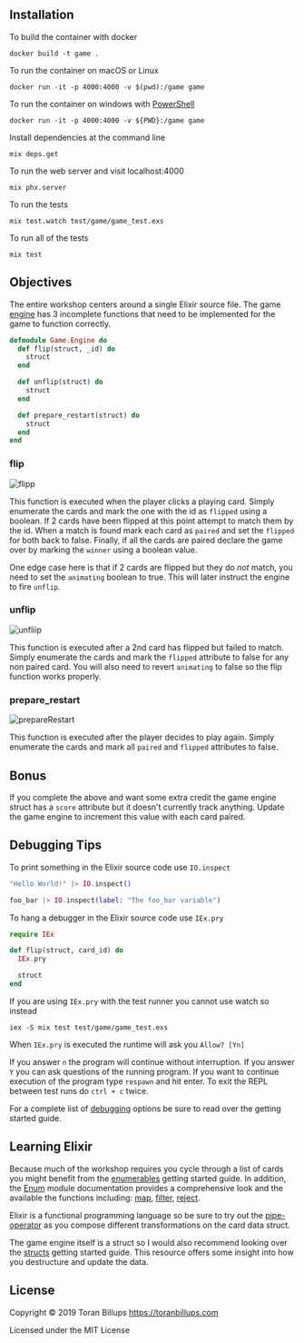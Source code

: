 ## Installation

To build the container with docker

```
docker build -t game .
```

To run the container on macOS or Linux

```
docker run -it -p 4000:4000 -v $(pwd):/game game
```

To run the container on windows with [PowerShell](https://docs.microsoft.com/en-us/powershell/scripting/install/installing-windows-powershell?view=powershell-6#finding-powershell-in-windows-10-81-80-and-7)

```
docker run -it -p 4000:4000 -v ${PWD}:/game game
```

Install dependencies at the command line

```
mix deps.get
```

To run the web server and visit localhost:4000

```
mix phx.server
```

To run the tests

```
mix test.watch test/game/game_test.exs
```

To run all of the tests

```
mix test
```

## Objectives

The entire workshop centers around a single Elixir source file. The game [engine](https://github.com/toranb/elixir-workshop/blob/master/lib/game/engine.ex) has 3 incomplete functions that need to be implemented for the game to function correctly.

```elixir
defmodule Game.Engine do
  def flip(struct, _id) do
    struct
  end

  def unflip(struct) do
    struct
  end

  def prepare_restart(struct) do
    struct
  end
end
```

### flip

![flipp](https://user-images.githubusercontent.com/147411/67634906-5d400800-f88f-11e9-8d3e-125fc09268a1.gif)

This function is executed when the player clicks a playing card. Simply enumerate the cards and mark the one with the id as `flipped` using a boolean. If 2 cards have been flipped at this point attempt to match them by the id. When a match is found mark each card as `paired` and set the `flipped` for both back to false. Finally, if all the cards are paired declare the game over by marking the `winner` using a boolean value.

One edge case here is that if 2 cards are flipped but they do *not* match, you need to set the `animating` boolean to true. This will later instruct the engine to fire `unflip`.

### unflip

![unfliip](https://user-images.githubusercontent.com/147411/67634902-4ac5ce80-f88f-11e9-8bbe-451093d55e4d.gif)

This function is executed after a 2nd card has flipped but failed to match. Simply enumerate the cards and mark the `flipped` attribute to false for any non paired card. You will also need to revert `animating` to false so the flip function works properly.

### prepare_restart

![prepareRestart](https://user-images.githubusercontent.com/147411/67634990-ed7e4d00-f88f-11e9-8af0-03c456c2e466.gif)

This function is executed after the player decides to play again. Simply enumerate the cards and mark all `paired` and `flipped` attributes to false.

## Bonus

If you complete the above and want some extra credit the game engine struct has a `score` attribute but it doesn't currently track anything. Update the game engine to increment this value with each card paired.

## Debugging Tips

To print something in the Elixir source code use `IO.inspect`

```elixir
"Hello World!" |> IO.inspect()

foo_bar |> IO.inspect(label: "The foo_bar variable")
```

To hang a debugger in the Elixir source code use `IEx.pry`

```elixir
require IEx

def flip(struct, card_id) do
  IEx.pry

  struct
end
```

If you are using `IEx.pry` with the test runner you cannot use watch so instead

```
iex -S mix test test/game/game_test.exs
```

When `IEx.pry` is executed the runtime will ask you `Allow? [Yn]`

If you answer `n` the program will continue without interruption. If you answer `Y` you can ask questions of the running program. If you want to continue execution of the program type `respawn` and hit enter. To exit the REPL between test runs do `ctrl + c` twice.

For a complete list of [debugging](https://elixir-lang.org/getting-started/debugging.html) options be sure to read over the getting started guide.

## Learning Elixir

Because much of the workshop requires you cycle through a list of cards you might benefit from the [enumerables](https://elixir-lang.org/getting-started/enumerables-and-streams.html#enumerables) getting started guide. In addition, the [Enum](https://hexdocs.pm/elixir/Enum.html) module documentation provides a comprehensive look and the available the functions including: [map](https://hexdocs.pm/elixir/Enum.html#map/2), [filter](https://hexdocs.pm/elixir/Enum.html#filter/2), [reject](https://hexdocs.pm/elixir/Enum.html#reject/2).

Elixir is a functional programming language so be sure to try out the [pipe-operator](https://elixir-lang.org/getting-started/enumerables-and-streams.html#the-pipe-operator) as you compose different transformations on the card data struct.

The game engine itself is a struct so I would also recommend looking over the [structs](https://elixir-lang.org/getting-started/structs.html) getting started guide. This resource offers some insight into how you destructure and update the data.

## License

Copyright © 2019 Toran Billups https://toranbillups.com

Licensed under the MIT License
